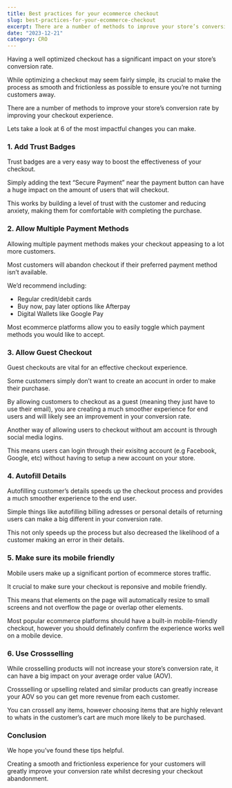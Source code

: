 ```yaml
---
title: Best practices for your ecommerce checkout
slug: best-practices-for-your-ecommerce-checkout
excerpt: There are a number of methods to improve your store’s conversion rate by improving your checkout experience. Lets take a look at 6 of the most impactful changes you can make.
date: "2023-12-21"
category: CRO
---
```


Having a well optimized checkout has a significant impact on your store’s conversion rate.

While optimizing a checkout may seem fairly simple, its crucial to make the process as smooth and frictionless as possible to ensure you’re not turning customers away.

There are a number of methods to improve your store’s conversion rate by improving your checkout experience.

Lets take a look at 6 of the most impactful changes you can make.

### 1. Add Trust Badges

Trust badges are a very easy way to boost the effectiveness of your checkout.

Simply adding the text “Secure Payment” near the payment button can have a huge impact on the amount of users that will checkout.

This works by building a level of trust with the customer and reducing anxiety, making them for comfortable with completing the purchase.

### 2. Allow Multiple Payment Methods

Allowing multiple payment methods makes your checkout appeasing to a lot more customers.

Most customers will abandon checkout if their preferred payment method isn’t available.

We’d recommend including:

-   Regular credit/debit cards
-   Buy now, pay later options like Afterpay
-   Digital Wallets like Google Pay

Most ecommerce platforms allow you to easily toggle which payment methods you would like to accept.

### 3. Allow Guest Checkout

Guest checkouts are vital for an effective checkout experience.

Some customers simply don’t want to create an acocunt in order to make their purchase.

By allowing customers to checkout as a guest (meaning they just have to use their email), you are creating a much smoother experience for end users and will likely see an improvement in your conversion rate.

Another way of allowing users to checkout without am account is through social media logins.

This means users can login through their exisitng account (e.g Facebook, Google, etc) without having to setup a new account on your store.

### 4. Autofill Details

Autofilling customer’s details speeds up the checkout process and provides a much smoother experience to the end user.

Simple things like autofilling billing adresses or personal details of returning users can make a big different in your conversion rate.

This not only speeds up the process but also decreased the likelihood of a customer making an error in their details.

### 5. Make sure its mobile friendly

Mobile users make up a significant portion of ecommerce stores traffic.

It crucial to make sure your checkout is reponsive and mobile friendly.

This means that elements on the page will automatically resize to small screens and not overflow the page or overlap other elements.

Most popular ecommerce platforms should have a built-in mobile-friendly checkout, however you should definately confirm the experience works well on a mobile device.

### 6. Use Crossselling

While crosselling products will not increase your store’s conversion rate, it can have a big impact on your average order value (AOV).

Crossselling or upselling related and similar products can greatly increase your AOV so you can get more revenue from each customer.

You can crossell any items, however choosing items that are highly relevant to whats in the customer’s cart are much more likely to be purchased.

### Conclusion

We hope you’ve found these tips helpful.

Creating a smooth and frictionless experience for your customers will greatly improve your conversion rate whilst decresing your checkout abandonment.
